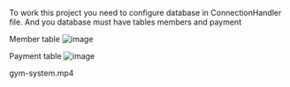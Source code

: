 To work this project you need to configure database in ConnectionHandler file. And you database must have tables members and payment

Member table
![image](https://user-images.githubusercontent.com/81313693/116978671-d8d10f80-ace5-11eb-9204-689adae92a68.png)

Payment table
![image](https://user-images.githubusercontent.com/81313693/116978723-ea1a1c00-ace5-11eb-9ebd-6b52f498158b.png)


gym-system.mp4
